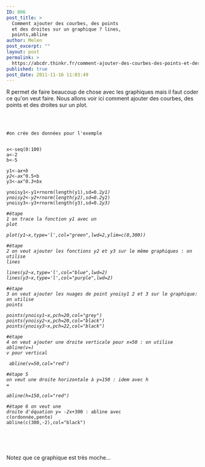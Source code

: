```yaml
---
ID: 806
post_title: >
  Comment ajouter des courbes, des points
  et des droites sur un graphique ? lines,
  points,abline
author: Melen
post_excerpt: ""
layout: post
permalink: >
  https://abcdr.thinkr.fr/comment-ajouter-des-courbes-des-points-et-des-droites-sur-un-graphique-lines-pointsabline/
published: true
post_date: 2011-11-16 11:03:49
---
```

R permet de faire beaucoup de chose avec les graphiques mais il faut coder ce qu'on veut faire. Nous allons voir ici comment ajouter des courbes, des points et des droites sur un plot.<br /><br /> <pre><code><br /><br />#on crée des données pour l'exemple<br /><br /> x&lt;-seq(0:100)<br />a&lt;-2<br />b&lt;-5<br /><br />y1&lt;-a*x+b<br />y2&lt;-a*x^0.5+b<br />y3&lt;-a*x^0.3+b*x<br /><br />ynoisy1&lt;-y1+rnorm(length(y1),sd=0.2*y1)<br />ynoisy2&lt;-y2+rnorm(length(y2),sd=0.2*y2)<br />ynoisy3&lt;-y3+rnorm(length(y3),sd=0.2*y3)<br /><br />#étape 1 on trace la fonction y1 avec un plot<br /><br />plot(y1~x,type='l',col="green",lwd=2,ylim=c(0,300))<br /><br />#étape 2 on veut ajouter les fonctions y2 et y3 sur le même graphiques : on utilise lines<br /><br />lines(y2~x,type='l',col="blue",lwd=2)<br />lines(y3~x,type='l',col="purple",lwd=2)<br /><br />#étape 3 on veut ajouter les nuages de point ynoisy1 2 et 3 sur le graphique: on utilise points<br /><br />points(ynoisy1~x,pch=20,col="grey")<br />points(ynoisy2~x,pch=20,col="black")<br />points(ynoisy3~x,pch=22,col="black")<br /><br />#étape 4 on veut ajouter une droite verticale pour x=50 : on utilise abline(v=) v pour vertical<br /><br /> abline(v=50,col="red")<br /><br />#étape 5 on veut une droite horizontale à y=150 : idem avec h =<br /><br />abline(h=150,col="red")<br /><br />#étape 6 on veut une droite d'équation y= -2*x+300 : abline avec c(ordonnée,pente)<br />abline(c(300,-2),col="black") <br /> <br /></code></pre> <br /><br />Notez que ce graphique est très moche...<br /><br />